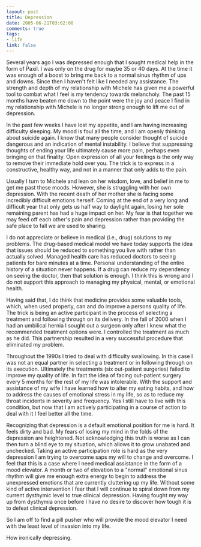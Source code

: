 ```yaml
--- 
layout: post
title: Depression
date: 2005-06-21T03:02:00
comments: true
tags:
- life
link: false
---
```

Several years ago I was depressed enough that I sought medical help in the form of Paxil. I was only on the drug for maybe 35 or 40 days. At the time it was enough of a boost to bring me back to a normal sinus rhythm of ups and downs. Since then I haven't felt like I needed any assistance. The strength and depth of my relationship with Michele has given me a powerful tool to combat what I feel is my tendency towards melancholy. The past 15 months have beaten me down to the point were the joy and peace I find in my relationship with Michele is no longer strong enough to lift me out of depression.

In the past few weeks I have lost my appetite, and I am having increasing difficulty sleeping. My mood is foul all the time, and I am openly thinking about suicide again. I know that many people consider thought of suicide dangerous and an indication of mental instability. I believe that suppressing thoughts of ending your life ultimately cause more pain, perhaps even bringing on that finality. Open expression of all your feelings is the only way to remove their immediate hold over you. The trick is to express in a constructive, healthy way, and not in a manner that only adds to the pain.

Usually I turn to Michele and lean on her wisdom, love, and belief in me to get me past these moods. However, she is struggling with her own depression. With the recent death of her mother she is facing some incredibly difficult emotions herself. Coming at the end of a very long and difficult year that only gets us half way to daylight again, losing her sole remaining parent has had a huge impact on her. My fear is that together we may feed off each other's pain and depression rather than providing the safe place to fall we are used to sharing.

I do not appreciate or believe in medical (i.e., drug) solutions to my problems. The drug-based medical model we have today supports the idea that issues should be reduced to something you live with rather than actually solved. Managed health care has reduced doctors to seeing patients for bare minutes at a time. Personal understanding of the entire history of a situation never happens. If a drug can reduce my dependency on seeing the doctor, then that solution is enough. I think this is wrong and I do not support this approach to managing my physical, mental, or emotional health.

Having said that, I do think that medicine provides some valuable tools, which, when used properly, can and do improve a persons quality of life. The trick is being an active participant in the process of selecting a treatment and following through on its delivery. In the fall of 2000 when I had an umbilical hernia I sought out a surgeon only after I knew what the recommended treatment options were. I controlled the treatment as much as he did. This partnership resulted in a very successful procedure that eliminated my problem.

Throughout the 1990s I tried to deal with difficulty swallowing. In this case I was not an equal partner in selecting a treatment or in following through on its execution. Ultimately the treatments (six out-patient surgeries) failed to improve my quality of life. In fact the idea of facing out-patient surgery every 5 months for the rest of my life was intolerable. With the support and assistance of my  wife I have learned how to alter my eating habits, and how to address the causes of emotional stress in my life, so as to reduce my throat incidents in severity and frequency. Yes I still have to live with this condition, but now that I am actively participating in a course of action to deal with it I feel better all the time.

Recognizing that depression is a default emotional position for me is hard. It feels dirty and bad. My fears of losing my mind in the folds of the depression are heightened. Not acknowledging this truth is worse as I can then turn a blind eye to my situation, which allows it to grow unabated and unchecked. Taking an active participation role is hard as the very depression I am trying to overcome saps my will to change and overcome. I feel that this is a case where I need medical assistance in the form of a mood elevator. A month or two of elevation to a "normal" emotional sinus rhythm will give me enough extra energy to begin to address the unexpressed emotions that are currently cluttering up my life. Without some kind of active intervention I fear that I will continue to spiral down from my current dysthymic level to true clinical depression. Having fought my way up from dysthymia once before I have no desire to discover how tough it is to defeat clinical depression.

So I am off to find a pill pusher who will provide the mood elevator I need with the least level of invasion into my life.

How ironically depressing.
